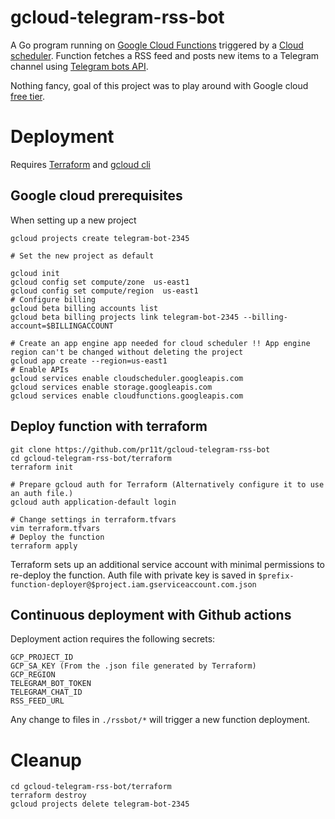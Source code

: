 # gcloud-telegram-rss-bot

A Go program running on [Google Cloud Functions](https://cloud.google.com/functions) triggered by a
[Cloud scheduler](https://cloud.google.com/scheduler).
Function fetches a RSS feed and posts new items to a Telegram channel using [Telegram bots API](https://core.telegram.org/bots/api).

Nothing fancy, goal of this project was to play around with Google cloud [free tier](https://cloud.google.com/free/).

# Deployment

Requires [Terraform](https://www.terraform.io/downloads.html) and [gcloud cli](https://cloud.google.com/sdk/docs#install_the_latest_cloud_tools_version_cloudsdk_current_version)

## Google cloud prerequisites

When setting up a new project

```
gcloud projects create telegram-bot-2345

# Set the new project as default

gcloud init
gcloud config set compute/zone  us-east1
gcloud config set compute/region  us-east1
# Configure billing
gcloud beta billing accounts list
gcloud beta billing projects link telegram-bot-2345 --billing-account=$BILLINGACCOUNT

# Create an app engine app needed for cloud scheduler !! App engine region can't be changed without deleting the project
gcloud app create --region=us-east1
# Enable APIs
gcloud services enable cloudscheduler.googleapis.com
gcloud services enable storage.googleapis.com
gcloud services enable cloudfunctions.googleapis.com
```

## Deploy function with terraform

```
git clone https://github.com/pr11t/gcloud-telegram-rss-bot
cd gcloud-telegram-rss-bot/terraform
terraform init

# Prepare gcloud auth for Terraform (Alternatively configure it to use an auth file.)
gcloud auth application-default login

# Change settings in terraform.tfvars
vim terraform.tfvars
# Deploy the function
terraform apply
```

Terraform sets up an additional service account with minimal permissions to re-deploy the function.
Auth file with private key is saved in `$prefix-function-deployer@$project.iam.gserviceaccount.com.json`

## Continuous deployment with Github actions

Deployment action requires the following secrets:

```
GCP_PROJECT_ID
GCP_SA_KEY (From the .json file generated by Terraform)
GCP_REGION
TELEGRAM_BOT_TOKEN
TELEGRAM_CHAT_ID
RSS_FEED_URL
```

Any change to files in `./rssbot/*` will trigger a new function deployment.

# Cleanup

```
cd gcloud-telegram-rss-bot/terraform
terraform destroy
gcloud projects delete telegram-bot-2345
```
